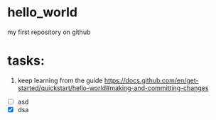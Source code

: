 # hello_world
my first repository on github

# tasks:
1. keep learning from the guide
https://docs.github.com/en/get-started/quickstart/hello-world#making-and-committing-changes

- [ ] asd
- [x] dsa
